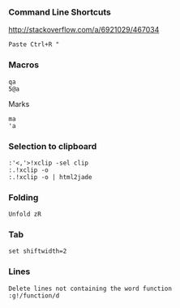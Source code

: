 
### Command Line Shortcuts
http://stackoverflow.com/a/6921029/467034
```
Paste Ctrl+R "
```

### Macros
```
qa
5@a
```

Marks
```
ma
'a
```

### Selection to clipboard

```
:'<,'>!xclip -sel clip
:.!xclip -o
:.!xclip -o | html2jade
```

### Folding
```
Unfold zR
```

### Tab
```
set shiftwidth=2
```

### Lines
```
Delete lines not containing the word function
:g!/function/d 
```


